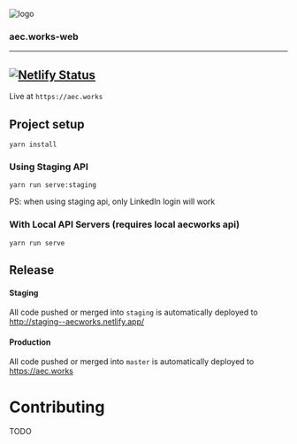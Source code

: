![logo](https://aec.works/img/logo-black.10fa9bc4.svg)

### aec.works-web

---

[![Netlify Status](https://api.netlify.com/api/v1/badges/ee864a9e-f8a4-436a-9e9e-094df6a03fca/deploy-status)](https://app.netlify.com/sites/aecworks/deploys)
---

Live at `https://aec.works`

## Project setup
```
yarn install
```

### Using Staging API

```
yarn run serve:staging
```

PS: when using staging api, only LinkedIn login will work

### With Local API Servers (requires local aecworks api)

```
yarn run serve
```

## Release

#### Staging

All code pushed or merged into `staging` is automatically deployed to http://staging--aecworks.netlify.app/

#### Production

All code pushed or merged into `master` is automatically deployed to https://aec.works

# Contributing
TODO
